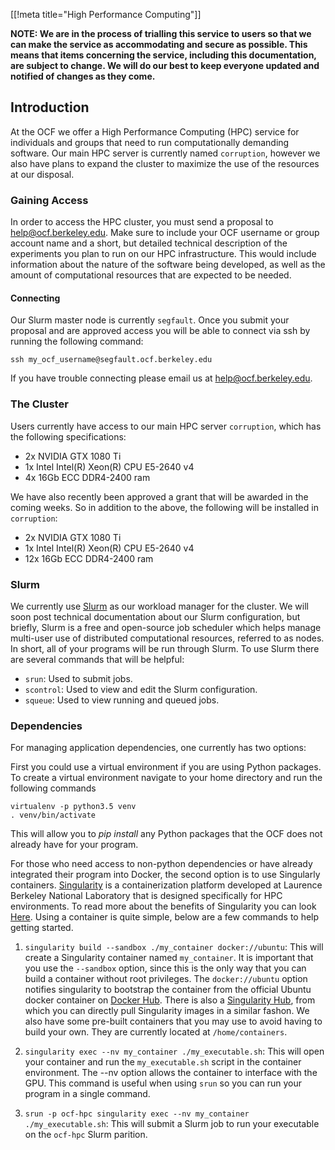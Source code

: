 [[!meta title="High Performance Computing"]]

**NOTE: We are in the process of trialling this service to users so that we can make the service as accommodating and secure as possible. This means that items concerning the service, including this documentation, are subject to change. We will do our best to keep everyone updated and notified of changes as they come.**

## Introduction

At the OCF we offer a High Performance Computing (HPC) service for individuals and groups that need to run computationally demanding software. Our main HPC server is currently named `corruption`, however we also have plans to expand the cluster to maximize the use of the resources at our disposal.

### Gaining Access

In order to access the HPC cluster, you must send a proposal to [help@ocf.berkeley.edu](mailto:help@ocf.berkeley.edu). Make sure to include your OCF username or group account name and a short, but detailed technical description of the experiments you plan to run on our HPC infrastructure. This would include information about the nature of the software being developed, as well as the amount of computational resources that are expected to be needed.

#### Connecting

Our Slurm master node is currently `segfault`. Once you submit your proposal and are approved access you will be able to connect via ssh by running the following command:

    ssh my_ocf_username@segfault.ocf.berkeley.edu

If you have trouble connecting please email us at [help@ocf.berkeley.edu](mailto:help@ocf.berkeley.edu).

### The Cluster

Users currently have access to our main HPC server `corruption`, which has the following specifications:

* 2x NVIDIA GTX 1080 Ti
* 1x Intel Intel(R) Xeon(R) CPU E5-2640 v4
* 4x 16Gb ECC DDR4-2400 ram

We have also recently been approved a grant that will be awarded in the coming weeks. So in addition to the above, the following will be installed in `corruption`:

* 2x NVIDIA GTX 1080 Ti
* 1x Intel Intel(R) Xeon(R) CPU E5-2640 v4
* 12x 16Gb ECC DDR4-2400 ram

### Slurm

We currently use [Slurm][slurm] as our workload manager for the cluster. We will soon post technical documentation about our Slurm configuration, but briefly, Slurm is a free and open-source job scheduler which helps manage multi-user use of distributed computational resources, referred to as nodes. In short, all of your programs will be run through Slurm. To use Slurm there are several commands that will be helpful:

* `srun`: Used to submit jobs.
* `scontrol`: Used to view and edit the Slurm configuration.
* `squeue`: Used to view running and queued jobs.

### Dependencies
For managing application dependencies, one currently has two options:

First you could use a virtual environment if you are using Python packages. To create a virtual environment navigate to your home directory and run the following commands

    virtualenv -p python3.5 venv
    . venv/bin/activate

This will allow you to *pip install* any Python packages that the OCF does not already have for your program.

For those who need access to non-python dependencies or have already integrated their program into Docker, the second option is to use Singularly containers. [Singularity][singularity] is a containerization platform developed at Laurence Berkeley National Laboratory that is designed specifically for HPC environments. To read more about the benefits of Singularity you can look [Here][singularity_article]. Using a container is quite simple, below are a few commands to help getting started.

1. `singularity build --sandbox ./my_container docker://ubuntu`: This will create a Singularity container named `my_container`. It is important that you use the `--sandbox` option, since this is the only way that you can build a container without root privileges. The `docker://ubuntu` option notifies singularity to bootstrap the container from the official Ubuntu docker container on [Docker Hub][docker_hub]. There is also a [Singularity Hub][singularity_hub], from which you can directly pull Singularity images in a similar fashon. We also have some pre-built containers that you may use to avoid having to build your own. They are currently located at `/home/containers`.

2. `singularity exec --nv my_container ./my_executable.sh`: This will open your container and run the `my_executable.sh` script in the container environment. The --nv option allows the container to interface with the GPU. This command is useful when using `srun` so you can run your program in a single command.

3. `srun -p ocf-hpc singularity exec --nv my_container ./my_executable.sh`: This will submit a Slurm job to run your executable on the `ocf-hpc` Slurm parition.

[docker_hub]: https://hub.docker.com/
[singularity_hub]: https://singularity-hub.org/
[singularity_article]: http://www.admin-magazine.com/HPC/Articles/Singularity-A-Container-for-HPC
[slurm]: https://slurm.schedmd.com/
[singularity]: https://singularity.lbl.gov/
